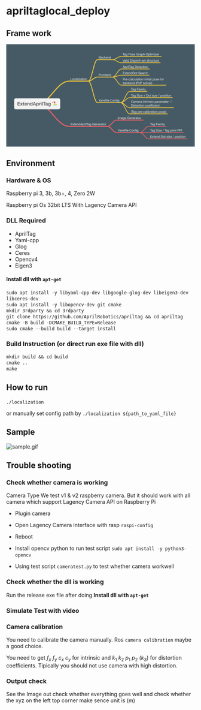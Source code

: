 # apriltaglocal\_deploy

## Frame work

<img width="1212" alt="ExtendAprilTag 🏖" src="ExtendAprilTag 🏖.png">

## Environment

### Hardware & OS

Raspberry pi 3, 3b, 3b+, 4, Zero 2W

Raspberry pi Os 32bit LTS With Lagency Camera API

### DLL Required

- AprilTag
- Yaml-cpp
- Glog
- Ceres
- Opencv4
- Eigen3

#### Install dll with `apt-get`

```shell
sudo apt install -y libyaml-cpp-dev libgoogle-glog-dev libeigen3-dev libceres-dev
sudo apt install -y libopencv-dev git cmake
mkdir 3rdparty && cd 3rdparty
git clone https://github.com/AprilRobotics/apriltag && cd apriltag
cmake -B build -DCMAKE_BUILD_TYPE=Release
sudo cmake --build build --target install
```

### Build Instruction (or direct run exe file with dll)

```shell
mkdir build && cd build
cmake ..
make
```

## How to run

`./localization`

or manually set config path by `./localization ${path_to_yaml_file}`

## Sample

![sample.gif](/Users/yuxuan/git/apriltaglocal_deploy/sample.gif)

## Trouble shooting

### Check whether camera is working

Camera Type We test v1 & v2 raspberry camera. But it should work with all camera which support Lagency Camera API on Raspberry Pi

* Plugin camera

* Open Lagency Camera interface with rasp `raspi-config`

* Reboot

* Install opencv python to run test script `sudo apt install -y python3-opencv`

* Using test script `cameratest.py` to test whether camera workwell

### Check whether the dll is working

Run the release exe file after doing  **Install dll with `apt-get`**

### Simulate Test with video

### Camera calibration

You need to calibrate the camera manually. Ros `camera calibration` maybe a good choice. 

You need to get  $f_x$  $f_y$  $c_x$ $c_y$ for intrinsic and  $k_1$  $k_2$  $p_1$  $p_2$ $(k_3)$  for distortion coefficients. Tipically you should not use camera with high distortion.

### Output check

See the Image out check whether everything goes well and check whether the xyz on the left top corner make sence unit is (m)
